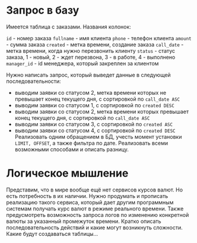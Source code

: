 # Запрос в базу

Имеется таблица с заказами. Названия колонок:

`id` - номер заказа
`fullname` - имя клиента
`phone` - телефон клиента
`amount` - сумма заказа
`created` - метка времени, создание заказа
`call_date` - метка времени, когда нужно перезвонить клиенту
`status` - статус заказа, 1 - новый, 2 - ждет перезвона, 3 - в работе, 4 - выполнено
`manager_id` - id менеджера, который закреплен за клиентом

Нужно написать запрос, который выведет данные в следующей последовательности:
- выводим заявки со статусом 2, метка времени которых не превышает конец текущего дня, с сортировкой по `call_date ASC`
- выводим заявки со статусом 1, с сортировкой по `created DESC`
- выводим заявки со статусом 2, метка времени которых превышает конец текущего дня, с сортировкой по `call_date ASC`
- выводим заявки со статусом 3, с сортировкой по `created ASC`
- выводим заявки со статусом 4, с сортировкой по `created DESC`
Реализовать одним обращением в БД, учесть момент установки `LIMIT, OFFSET`, а также
фильтра по дате.
Реализовать всеми возможными способами и описать разницу.

# Логическое мышление

Представим, что в мире вообще ещё нет сервисов курсов валют.
Но есть потребность в их наличии.
Нужно продумать и прописать реализацию такого сервиса, который дает другим
программным системам получать курс валют в режиме реального времени.
Также предусмотреть возможность запроса логов по изменению конкретной валюты за указанный промежуток времени.
Кратко описать последовательность действий и какие могут возникнуть сложности.
Какие будут создаваться таблицы...